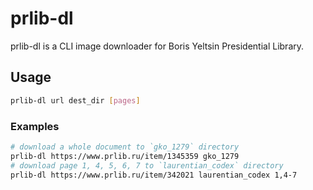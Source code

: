 # prlib-dl

prlib-dl is a CLI image downloader for Boris Yeltsin Presidential Library.

## Usage

```sh
prlib-dl url dest_dir [pages]
```

### Examples

```sh
# download a whole document to `gko_1279` directory
prlib-dl https://www.prlib.ru/item/1345359 gko_1279
# download page 1, 4, 5, 6, 7 to `laurentian_codex` directory
prlib-dl https://www.prlib.ru/item/342021 laurentian_codex 1,4-7
```
